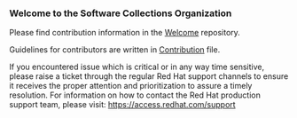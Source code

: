 ### Welcome to the Software Collections Organization

Please find contribution information in the [Welcome](https://github.com/sclorg/welcome) repository.

Guidelines for contributors are written in [Contribution](https://github.com/sclorg/welcome/blob/master/contribution.md) file.

If you encountered issue which is critical or in any way time sensitive, please raise a ticket through the regular Red Hat support channels to ensure it receives the proper attention and prioritization to assure a timely resolution.
For information on how to contact the Red Hat production support team, please visit:
    https://access.redhat.com/support
